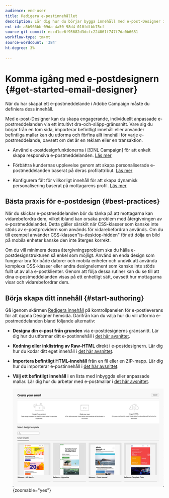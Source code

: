 ```yaml
---
audience: end-user
title: Redigera e-postinnehållet
description: Lär dig hur du börjar bygga innehåll med e-post-Designer i webbgränssnittet i Campaign
exl-id: a5b966bb-09da-4a50-98d4-010fdfbb75cf
source-git-commit: eccd1ce6f95682d3dcfc224061f747f7da0b6681
workflow-type: tm+mt
source-wordcount: '384'
ht-degree: 3%

---
```



# Komma igång med e-postdesignern {#get-started-email-designer}

När du har skapat ett e-postmeddelande i Adobe Campaign måste du definiera dess innehåll.

Med e-post-Designer kan du skapa engagerande, individuellt anpassade e-postmeddelanden via ett intuitivt dra-och-släpp-gränssnitt. Vare sig du börjar från en tom sida, importerar befintligt innehåll eller använder befintliga mallar kan du utforma och förfina allt innehåll för varje e-postmeddelande, oavsett om det är en reklam eller en transaktion.

<!--Built to deliver HTML optimized for responsive design, the Email Designer allows you to easily define and apply visibility conditions and dynamic content to an email, template, or content fragment directly through the user interface. You can seamlessly switch between the drag and drop interface and HTML code at the click of a button.

The Email Designer allows you to create email content and email content templates. It is compatible with simple emails, transactional emails, A/B test emails, multilingual emails, and recurring emails.-->

* Använd e-postdesignfunktionerna i [!DNL Campaign] för att enkelt skapa responsiva e-postmeddelanden. [Läs mer](create-email-content.md)

* Förbättra kundernas upplevelse genom att skapa personaliserade e-postmeddelanden baserat på deras profilattribut. [Läs mer](../personalization/personalize.md)

* Konfigurera fält för villkorligt innehåll för att skapa dynamisk personalisering baserat på mottagarens profil. [Läs mer](../personalization/conditions.md)

## Bästa praxis för e-postdesign {#best-practices}

När du skickar e-postmeddelanden bör du tänka på att mottagarna kan vidarebefordra dem, vilket ibland kan orsaka problem med återgivningen av e-postmeddelandet. Detta gäller särskilt när CSS-klasser som kanske inte stöds av e-postprovidern som används för vidarebefordran används. Om du till exempel använder CSS-klassen&quot;is-desktop-hidden&quot; för att dölja en bild på mobila enheter kanske den inte återges korrekt.

Om du vill minimera dessa återgivningsproblem ska du hålla e-postdesignstrukturen så enkel som möjligt. Använd en enda design som fungerar bra för både datorer och mobila enheter och undvik att använda komplexa CSS-klasser eller andra designelement som kanske inte stöds fullt ut av alla e-postklienter. Genom att följa dessa rutiner kan du se till att dina e-postmeddelanden visas på ett enhetligt sätt, oavsett hur mottagarna visar och vidarebefordrar dem.

## Börja skapa ditt innehåll {#start-authoring}

Gå igenom skärmen [Redigera innehåll](edit-content.md) på kontrollpanelen för e-postleverans för att öppna Designer hemsida. Därifrån kan du välja hur du vill utforma e-postmeddelanden bland följande alternativ:

* **Designa din e-post från grunden** via e-postdesignerns gränssnitt. Lär dig hur du utformar ditt e-postinnehåll i [det här avsnittet](create-email-content.md).

* **Kodning eller inklistring av Raw-HTML** direkt i e-postdesignern. Lär dig hur du kodar ditt eget innehåll i [det här avsnittet](code-content.md).

* **Importera befintligt HTML-innehåll** från en fil eller en ZIP-mapp. Lär dig hur du importerar e-postinnehåll i [det här avsnittet](existing-content.md).

* **Välj ett befintligt innehåll** i en lista med inbyggda eller anpassade mallar. Lär dig hur du arbetar med e-postmallar i [det här avsnittet](create-email-templates.md).

  ![Alternativ i e-post-Designer-gränssnittet för att skapa e-postinnehåll](assets/email_designer_create_options.png){zoomable="yes"}
